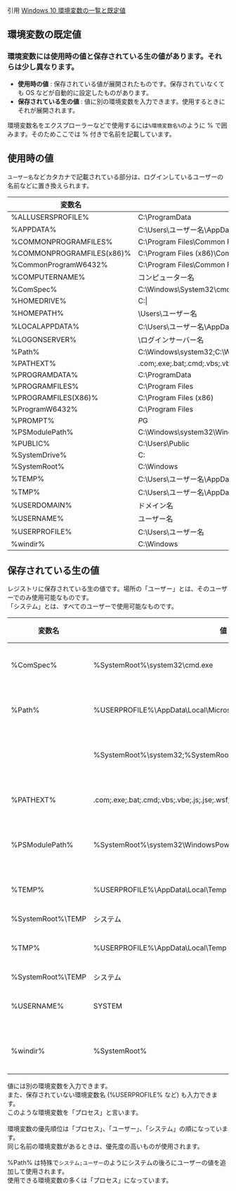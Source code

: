 引用 [Windows 10 環境変数の一覧と既定値](https://www.tipsfound.com/windows10/11010) <br/>

## 環境変数の既定値

### 環境変数には使用時の値と保存されている生の値があります。それらは少し異なります。

* **使用時の値** : 保存されている値が展開されたものです。保存されていなくても OS などが自動的に設定したものがあります。
* **保存されている生の値** : 値に別の環境変数を入力できます。使用するときにそれが展開されます。

環境変数名をエクスプローラーなどで使用するには`%環境変数名%`のように % で囲みます。そのためここでは % 付きで名前を記載しています。

## 使用時の値

`ユーザー名`などカタカナで記載されている部分は、ログインしているユーザーの名前などに置き換えられます。<br/>

|変数名|値|
|---|---|
|%ALLUSERSPROFILE%|C:\ProgramData|
|%APPDATA%|C:\Users\ユーザー名\AppData\Roaming|
|%COMMONPROGRAMFILES%|C:\Program Files\Common Files|
|%COMMONPROGRAMFILES(x86)%|C:\Program Files (x86)\Common Files|
|%CommonProgramW6432%|C:\Program Files\Common Files|
|%COMPUTERNAME%|コンピューター名|
|%ComSpec%|C:\Windows\System32\cmd.exe|
|%HOMEDRIVE%|C:\|
|%HOMEPATH%|\Users\ユーザー名|
|%LOCALAPPDATA%|C:\Users\ユーザー名\AppData\Local|
|%LOGONSERVER%|\\ログインサーバー名|
|%Path%|C:\Windows\system32;C:\Windows;C:\Windows\System32\Wbem|
|%PATHEXT%|.com;.exe;.bat;.cmd;.vbs;.vbe;.js;.jse;.wsf;.wsh;.msc|
|%PROGRAMDATA%|C:\ProgramData|
|%PROGRAMFILES%|C:\Program Files|
|%PROGRAMFILES(X86)%|C:\Program Files (x86)|
|%ProgramW6432%|C:\Program Files|
|%PROMPT%|$P$G|
|%PSModulePath%|C:\Windows\system32\WindowsPowerShell\v1.0\Modules\|
|%PUBLIC%|C:\Users\Public|
|%SystemDrive%|C:|
|%SystemRoot%|C:\Windows|
|%TEMP%|C:\Users\ユーザー名\AppData\Local\Temp|
|%TMP%|C:\Users\ユーザー名\AppData\Local\Temp|
|%USERDOMAIN%|ドメイン名|
|%USERNAME%|ユーザー名|
|%USERPROFILE%|C:\Users\ユーザー名|
|%windir%|C:\Windows|

## 保存されている生の値

レジストリに保存されている生の値です。場所の「ユーザー」とは、そのユーザーでのみ使用可能なものです。<br/>
「システム」とは、すべてのユーザーで使用可能なものです。<br/>

|変数名|値|場所|
|---|---|---|
|%ComSpec%|%SystemRoot%\system32\cmd.exe|システム|
|%Path%|%USERPROFILE%\AppData\Local\Microsoft\WindowsApps|ユーザー|
||%SystemRoot%\system32;%SystemRoot%;%SystemRoot%\System32\Wbem|システム|
|%PATHEXT%|.com;.exe;.bat;.cmd;.vbs;.vbe;.js;.jse;.wsf;.wsh;.msc|システム|
|%PSModulePath%|%SystemRoot%\system32\WindowsPowerShell\v1.0\Modules|システム|
|%TEMP%|%USERPROFILE%\AppData\Local\Temp|ユーザー|
|%SystemRoot%\TEMP|システム|
|%TMP%|%USERPROFILE%\AppData\Local\Temp|ユーザー|
|%SystemRoot%\TEMP|システム|
|%USERNAME%|SYSTEM|システム|
|%windir%|%SystemRoot%|システム|

値には別の環境変数を入力できます。<br/>
また、保存されていない環境変数名 (%USERPROFILE% など) も入力できます。<br/>
このような環境変数を「プロセス」と言います。<br/>
<br/>
環境変数の優先順位は「プロセス」、「ユーザー」、「システム」の順になっています。<br/>
同じ名前の環境変数があるときは、優先度の高いものが使用されます。<br/>
<br/>
%Path% は特殊で`システム;ユーザー`のようにシステムの後ろにユーザーの値を追加して使用されます。<br/>
使用できる環境変数の多くは「プロセス」になっています。<br/>
